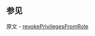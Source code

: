 ## 参见

原文 - [revokePrivilegesFromRole]( https://docs.mongodb.com/manual/reference/command/revokePrivilegesFromRole/ )

